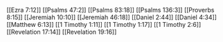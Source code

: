 [[Ezra 7:12]]
[[Psalms 47:2]]
[[Psalms 83:18]]
[[Psalms 136:3]]
[[Proverbs 8:15]]
[[Jeremiah 10:10]]
[[Jeremiah 46:18]]
[[Daniel 2:44]]
[[Daniel 4:34]]
[[Matthew 6:13]]
[[1 Timothy 1:11]]
[[1 Timothy 1:17]]
[[1 Timothy 2:6]]
[[Revelation 17:14]]
[[Revelation 19:16]]
